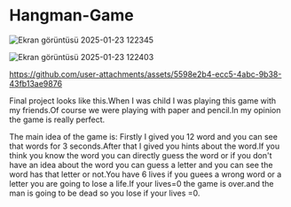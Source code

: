 # Hangman-Game

![Ekran görüntüsü 2025-01-23 122345](https://github.com/user-attachments/assets/b95241f1-9cba-48db-8d5f-25bd0c3913e3)


![Ekran görüntüsü 2025-01-23 122403](https://github.com/user-attachments/assets/0e93cf6a-8162-4dfc-a36e-3076f6d044d1)


https://github.com/user-attachments/assets/5598e2b4-ecc5-4abc-9b38-43fb13ae9876


Final project looks like this.When I was child I was playing this game with my friends.Of course we were playing with paper and pencil.In my opinion the game is really perfect.

The main idea of the game is: Firstly I gived you 12 word and you can see that words for 3 seconds.After that I gived you hints about the word.If you think you know the word you can directly guess the word or if you don't have an idea about the word you can guess a letter and you can see the word has that letter or not.You have 6 lives if you guees a wrong word or a letter you are going to lose a life.If your lives=0 the game is over.and the man is going to be dead so you lose if your lives =0.

